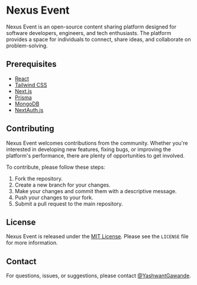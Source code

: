 # Nexus Event

Nexus Event is an open-source content sharing platform designed for software developers, engineers, and tech enthusiasts. The platform provides a space for individuals to connect, share ideas, and collaborate on problem-solving.

## Prerequisites

- [React](https://reactjs.org/)
- [Tailwind CSS](https://tailwindcss.com/)
- [Next.js](https://nextjs.org/)
- [Prisma](https://www.prisma.io/)
- [MongoDB](https://www.mongodb.com/)
- [NextAuth.js](https://next-auth.js.org/)

## Contributing

Nexus Event welcomes contributions from the community. Whether you're interested in developing new features, fixing bugs, or improving the platform's performance, there are plenty of opportunities to get involved.

To contribute, please follow these steps:

1. Fork the repository.
2. Create a new branch for your changes.
3. Make your changes and commit them with a descriptive message.
4. Push your changes to your fork.
5. Submit a pull request to the main repository.

## License

Nexus Event is released under the [MIT License](https://opensource.org/licenses/MIT). Please see the `LICENSE` file for more information.

## Contact

For questions, issues, or suggestions, please contact [@YashwantGawande](https://github.com/YashwantGawande).
